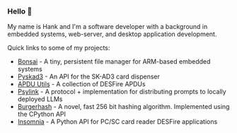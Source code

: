 ### Hello 👋

My name is Hank and I'm a software developer with a background in embedded systems, web-server, and desktop application development.

Quick links to some of my projects:

- [Bonsai](https://github.com/HotelSierraWhiskey/bonsai) - A tiny, persistent file manager for ARM-based embedded systems
- [Pyskad3](https://github.com/HotelSierraWhiskey/pyskad3) - An API for the SK-AD3 card dispenser
- [APDU Utils](https://github.com/HotelSierraWhiskey/apdu_utils) - A collection of DESFire APDUs
- [Psylink](https://github.com/HotelSierraWhiskey/psylink) - A protocol + implementation for distributing prompts to locally deployed LLMs
- [Burgerhash](https://github.com/HotelSierraWhiskey/burgerhash) -  A novel, fast 256 bit hashing algorithm. Implemented using the CPython API
- [Insomnia](https://github.com/HotelSierraWhiskey/insomnia) - A Python API for PC/SC card reader DESFire applications 
